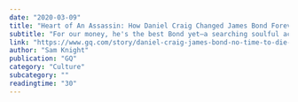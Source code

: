 ```yaml
---
date: "2020-03-09"
title: "Heart of An Assassin: How Daniel Craig Changed James Bond Forever"
subtitle: "For our money, he's the best Bond yet—a searching soulful actor who managed to turn the campy secret agent into a three-dimensional character. Now as the world gears up for Daniel Craig's final film as 007 nears, he offers some rare reflection on the franchise he redefined and the icon he reimagined."
link: "https://www.gq.com/story/daniel-craig-james-bond-no-time-to-die-cover-2020"
author: "Sam Knight"
publication: "GQ"
category: "Culture"
subcategory: ""
readingtime: "30"
---
```

